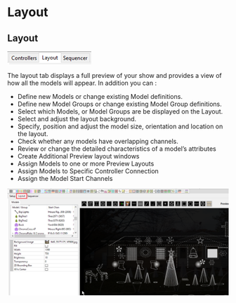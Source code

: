 # Layout

## Layout

![](<../../.gitbook/assets/image (35).png>)



The layout tab displays a full preview of your show and provides a view of how all the models will appear. In addition you can :

* Define new Models or change existing Model definitions.
* Define new Model Groups or change existing Model Group definitions.
* Select which Models, or Model Groups are be displayed on the Layout.
* Select and adjust the layout background.
* Specify, position and adjust the model size, orientation and location on the layout.
* Check whether any models have overlapping channels.
* Review or change the detailed characteristics of a model’s attributes
* Create Additional Preview layout windows
* Assign Models to one or more Preview Layouts
* Assign Models to Specific Controller Connection
* Assign the Model Start Channels

![](<../../.gitbook/assets/image (24).png>)
